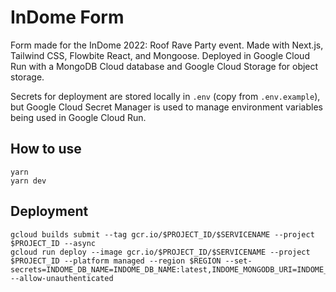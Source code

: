 # InDome Form

Form made for the InDome 2022: Roof Rave Party event. Made with Next.js, Tailwind CSS, Flowbite React, and Mongoose. Deployed in Google Cloud Run with a MongoDB Cloud database and Google Cloud Storage for object storage.

Secrets for deployment are stored locally in `.env` (copy from `.env.example`), but Google Cloud Secret Manager is used to manage environment variables being used in Google Cloud Run.

## How to use

```
yarn
yarn dev
```

## Deployment

```
gcloud builds submit --tag gcr.io/$PROJECT_ID/$SERVICENAME --project $PROJECT_ID --async
gcloud run deploy --image gcr.io/$PROJECT_ID/$SERVICENAME --project $PROJECT_ID --platform managed --region $REGION --set-secrets=INDOME_DB_NAME=INDOME_DB_NAME:latest,INDOME_MONGODB_URI=INDOME_MONGODB_URI:latest,INDOME_GCP_BUCKET=INDOME_GCP_BUCKET:latest,INDOME_ADMIN_SECRET=INDOME_ADMIN_SECRET:latest,GOOGLE_CLIENT_ID=GOOGLE_CLIENT_ID:latest,GOOGLE_CLIENT_SECRET=GOOGLE_CLIENT_SECRET:latest,GOOGLE_REFRESH_TOKEN=GOOGLE_REFRESH_TOKEN:latest --allow-unauthenticated
```
